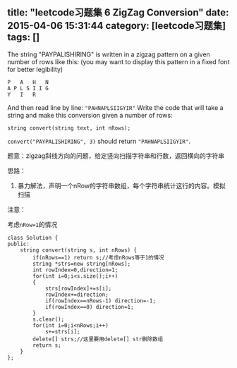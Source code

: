 title: "leetcode习题集 6 ZigZag Conversion"
date: 2015-04-06 15:31:44
category: [leetcode习题集]
tags: []
---

The string "PAYPALISHIRING" is written in a zigzag pattern on a given number of rows like this: (you may want to display this pattern in a fixed font for better legibility)

	P   A   H   N
	A P L S I I G
	Y   I   R

And then read line by line: `"PAHNAPLSIIGYIR"`
Write the code that will take a string and make this conversion given a number of rows:

	string convert(string text, int nRows);
`convert("PAYPALISHIRING", 3)` should return `"PAHNAPLSIIGYIR"`.

题意：zigzag斜线方向的问题，给定竖向扫描字符串和行数，返回横向的字符串

思路：

1. 暴力解法，声明一个nRow的字符串数组，每个字符串统计这行的内容。模拟扫描

注意：

考虑`nRow=1`的情况


```
class Solution {
public:
    string convert(string s, int nRows) {
        if(nRows==1) return s;//考虑nRows等于1的情况
        string *strs=new string[nRows];
        int rowIndex=0,direction=1;
        for(int i=0;i<s.size();i++)
        {
            strs[rowIndex]+=s[i];
            rowIndex+=direction;
            if(rowIndex==nRows-1) direction=-1;
            if(rowIndex==0) direction=1;
        }
        s.clear();
        for(int i=0;i<nRows;i++)
            s+=strs[i];
        delete[] strs;//这里要用delete[] str删除数组
        return s;
    }
};
```
